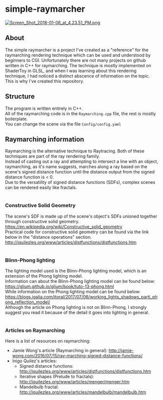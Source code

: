 # simple-raymarcher
[![Screen_Shot_2018-01-06_at_4.23.51_PM.png](https://s18.postimg.org/lcf0ulo1l/Screen_Shot_2018-01-06_at_4.23.51_PM.png)](https://postimg.org/image/thx2srcad/)

## About
The simple raymarcher is a project I've created as a "reference" for the raymarching rendering technique which can be used and understood by beginners to CGI. Unfortunately there are not many projects on github written in C++ for raymarching. The technique is mostly implemented on ShaderToy in GLSL, and when I was learning about this rendering technique, I had noticed a distinct abscence of information on the topic. This is why I've created this repository.<br> 
## Structure
The program is written entirely in C++.<br>
All of the raymarching code is in the `Raymarching.cpp` file, the rest is mostly boilerplate.<br>
You can change the scene via the file `Config/config.yaml`<br>
## Raymarching information
Raymarching is the alternative technique to Raytracing. Both of these techniques are part of the ray rendering family.<br>
Instead of casting out a ray and attempting to intersect a line with an object, raymarching, as it's name suggests, marches along a ray based on the scene's signed distance function until the distance output from the signed distance function is < 0.<br>
Due to the versatility of signed distance functions (SDFs), complex scenes can be rendered easily like fractals.<br><br>

### Constructive Solid Geometry
The scene's SDF is made up of the scene's object's SDFs unioned together through constructive solid geometry.<br>
https://en.wikipedia.org/wiki/Constructive_solid_geometry <br>
Practical code for constructive solid geometry can be found via the link below in the "distance operations" section. <br>
http://iquilezles.org/www/articles/distfunctions/distfunctions.htm <br><br>

### Blinn-Phong lighting
The lighting model used is the Blinn-Phong lighting model, which is an extension of the Phong lighting model.<br>
Information can about the Blinn-Phong lighting model can be found below:<br>
https://glium.github.io/glium/book/tuto-13-phong.html <br>
While information on the Phong lighting model can be found below: <br>
https://blogs.igalia.com/itoral/2017/07/06/working_lights_shadows_parti_phong_reflection_model/ <br>
Although the article on Phong lighting is not on Blinn-Phong, I strongly suggest you read it because of the detail it goes into lighting in general.<br><br>

### Articles on Raymarching
Here is a list of resources on raymarching:<br>
* Jamie Wong's article (Raymarching in general): http://jamie-wong.com/2016/07/15/ray-marching-signed-distance-functions/
* Inigo Quilez's articles: 
  - Signed distance functions: http://iquilezles.org/www/articles/distfunctions/distfunctions.htm
  - Iterative shapes (Prelude to fractals): http://iquilezles.org/www/articles/menger/menger.htm
  - Mandelbulb fractal: http://iquilezles.org/www/articles/mandelbulb/mandelbulb.htm
